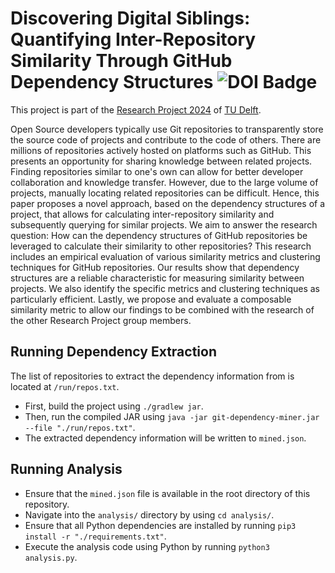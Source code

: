 # Discovering Digital Siblings: Quantifying Inter-Repository Similarity Through GitHub Dependency Structures ![DOI Badge](https://zenodo.org/badge/DOI/10.5281/zenodo.10576708.svg)
This project is part of the [Research Project 2024](https://github.com/TU-Delft-CSE/Research-Project) of [TU Delft](https://https//github.com/TU-Delft-CSE).

Open Source developers typically use Git repositories to transparently store the source code of projects and contribute to the code of others. There are millions of repositories actively hosted on platforms such as GitHub. This presents an opportunity for sharing knowledge between related projects. Finding repositories similar to one's own can allow for better developer collaboration and knowledge transfer. However, due to the large volume of projects, manually locating related repositories can be difficult. Hence, this paper proposes a novel approach, based on the dependency structures of a project, that allows for calculating inter-repository similarity and subsequently querying for similar projects. We aim to answer the research question: How can the dependency structures of GitHub repositories be leveraged to calculate their similarity to other repositories? This research includes an empirical evaluation of various similarity metrics and clustering techniques for GitHub repositories. Our results show that dependency structures are a reliable characteristic for measuring similarity between projects. We also identify the specific metrics and clustering techniques as particularly efficient. Lastly, we propose and evaluate a composable similarity metric to allow our findings to be combined with the research of the other Research Project group members.

## Running Dependency Extraction
The list of repositories to extract the dependency information from is located at `/run/repos.txt`.
- First, build the project using `./gradlew jar`.
- Then, run the compiled JAR using `java -jar git-dependency-miner.jar --file "./run/repos.txt"`.
- The extracted dependency information will be written to `mined.json`.

## Running Analysis
- Ensure that the `mined.json` file is available in the root directory of this repository.
- Navigate into the `analysis/` directory by using `cd analysis/`.
- Ensure that all Python dependencies are installed by running `pip3 install -r "./requirements.txt"`.
- Execute the analysis code using Python by running `python3 analysis.py`. 

